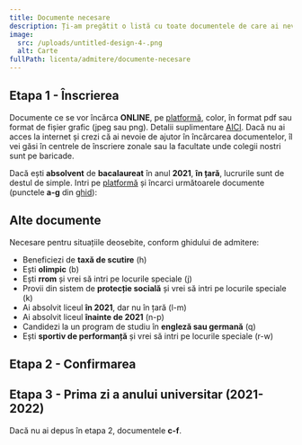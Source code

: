 ```yaml
---
title: Documente necesare
description: Ți-am pregătit o listă cu toate documentele de care ai nevoie.
image:
  src: /uploads/untitled-design-4-.png
  alt: Carte
fullPath: licenta/admitere/documente-necesare
---
```

## Etapa 1 - Înscrierea

Documente ce se vor încărca **ONLINE**, pe [platformă](https://admitere.upt.ro), color, în format pdf sau format de fișier grafic (jpeg sau png). Detalii suplimentare [AICI](https://www.upt.ro/Informatii_acte-necesare-pentru-dosarul-de-inscriere-la-admiterea-la-li_1412_ro.html). Dacă nu ai acces la internet și crezi că ai nevoie de ajutor în încărcarea documentelor, îl vei găsi în centrele de înscriere zonale sau la facultate unde colegii nostri sunt pe baricade.

Dacă ești **absolvent** de **bacalaureat** în anul **2021**, **în țară**, lucrurile sunt de destul de simple. Intri pe [platformă](https://admitere.upt.ro) și încarci următoarele documente (punctele **a-g** din [ghid](http://www.upt.ro/Informatii_acte-necesare-pentru-dosarul-de-inscriere-la-admiterea-la-li_1412_ro.html)):

<DocumentCheckbox text="Diploma de bacalaureat sau diploma echivalentă (a)"></DocumentCheckbox>

<DocumentCheckbox text="Foaia matricolă cu notele obținute pe parcursul liceului (b)"></DocumentCheckbox>

<DocumentCheckbox text="Cartea de identitate a candidatului (c)"></DocumentCheckbox>

<DocumentCheckbox text="Certificatul de naștere (d)"></DocumentCheckbox>

<DocumentCheckbox text="Adeverința medicală eliberată de medicul de familie (e)"></DocumentCheckbox>

<DocumentCheckbox text="Fotografie color tip diplomă (f)"></DocumentCheckbox>

<DocumentCheckbox text="Dovada achitării taxei de înscriere"></DocumentCheckbox>

<Block color="yellow">

## **Alte documente**

Necesare pentru situațiile deosebite, conform ghidului de admitere:

* Beneficiezi de **taxă de scutire** (h)
* Ești **olimpic** (b)
* Ești **rrom** și vrei să intri pe locurile speciale (j)
* Provii din sistem de **protecție socială** și vrei să intri pe locurile speciale (k)
* Ai absolvit liceul **în 2021**, dar nu în țară (l-m)
* Ai absolvit liceul **înainte de 2021** (n-p)
* Candidezi la un program de studiu în **engleză sau germană** (q)
* Ești **sportiv de performanță** și vrei să intri pe locurile speciale (r-w)

</Block>

## Etapa 2 - Confirmarea

<DocumentCheckbox text="Diploma de bacalaureat, respectiv adeverință substitut de diplomă (a)"></DocumentCheckbox>

<DocumentCheckbox text="Foaia matricolă cu notele obținute pe parcursul liceului (b)"></DocumentCheckbox>

<DocumentCheckbox text="Adeverință medicală, eliberată de medicul de familie"></DocumentCheckbox>

<DocumentCheckbox text="Declarație pe proprie răspundere nefinanțarea/finanțarea anterioară de la bugetul statului român (d)"></DocumentCheckbox>

<DocumentCheckbox text="Dovadă scutire de taxă (pentru candidații aflați în această situație) (e)"></DocumentCheckbox>

<DocumentCheckbox text="Patru fotografii color tip diplomă (f)"></DocumentCheckbox>

## Etapa 3 - Prima zi a anului universitar (2021-2022)

Dacă nu ai depus în etapa 2, documentele **c-f**.